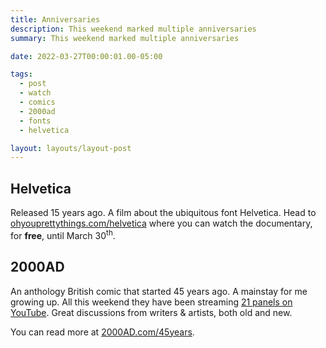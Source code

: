 ```yaml
---
title: Anniversaries
description: This weekend marked multiple anniversaries
summary: This weekend marked multiple anniversaries

date: 2022-03-27T00:00:01.00-05:00

tags:
  - post
  - watch
  - comics
  - 2000ad
  - fonts
  - helvetica

layout: layouts/layout-post
---
```

<h2>Helvetica</h2>
Released 15 years ago. A film about the ubiquitous font Helvetica. Head to <a href="https://www.ohyouprettythings.cout the ubiom/helvetica" title="">ohyouprettythings.com/helvetica</a> where you can watch the documentary, for <strong>free</strong>, until March 30<sup>th</sup>.

<h2>2000AD</h2>
An anthology British comic that started 45 years ago. A mainstay for me growing up. All this weekend they have been streaming <a href="https://www.youtube.com/playlist?list=PLLQZ5Ykw_9yZDaxnj0Nfc0Tho-SM1vp-t" title="YouTube playlist">21 panels on YouTube</a>. Great discussions from writers & artists, both old and new.

You can read more at <a href="www.2000AD.com/45years" title="">2000AD.com/45years</a>.